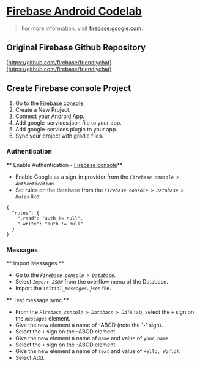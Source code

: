 # [Firebase Android Codelab](https://codelabs.developers.google.com/codelabs/firebase-android/#0)

> For more information, visit [firebase.google.com](https://firebase.google.com/).

## Original Firebase Github Repository

[https://github.com/firebase/friendlychat](https://github.com/firebase/friendlychat)

## Create Firebase console Project

1. Go to the [Firebase console](https://console.firebase.google.com/).
2. Create a New Project.
3. Connect your Android App.
4. Add google-services.json file to your app.
5. Add google-services plugin to your app.
6. Sync your project with gradle files.

### Authentication

** Enable Authentication - [Firebase console](https://console.firebase.google.com/)**

- Enable Google as a sign-in provider from the _`Firebase console > Authentication`_.
- Set rules on the database from the _`Firebase console > Database > Rules`_ like: 
``` 
{
  "rules": {
    ".read": "auth != null",
    ".write": "auth != null"
  }
}
```

### Messages

** Import Messages **

- Go to the _`Firebase console > Database`_.
- Select _`Import JSON`_ from the overflow menu of the Database.
- Import the _`initial_messages.json`_ file.

** Test message sync **

- From the _`Firebase console > Database > DATA`_ tab, select the _`+`_ sign on the _`messages`_ element.
- Give the new element a name of -ABCD (note the '**`-`**' sign).
- Select the _`+`_ sign on the -ABCD element.
- Give the new element a name of _`name`_ and value of `your name`.
- Select the _`+`_ sign on the -ABCD element.
- Give the new element a name of _`text`_ and value of `Hello, World!`.
- Select Add. 